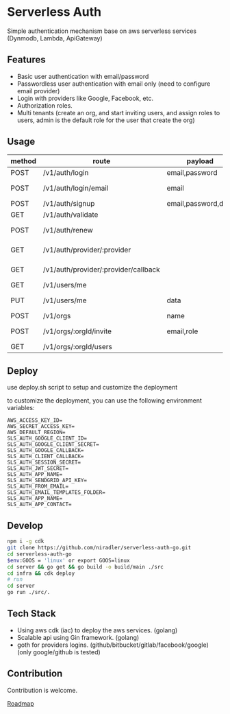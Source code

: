 # Serverless Auth

Simple authentication mechanism base on aws serverless services (Dynmodb, Lambda, ApiGateway)

## Features

- Basic user authentication with email/password
- Passwordless user authentication with email only (need to configure email provider)
- Login with providers like Google, Facebook, etc.
- Authorization roles.
- Multi tenants (create an org, and start inviting users, and assign roles to users, admin is the default role for the user that create the org)

## Usage

| method | route                                | payload             | Role  | public | description             |
| ------ | ------------------------------------ | ------------------- | ----- | ------ | ----------------------- |
| POST   | /v1/auth/login                       | email,password      |       | true   | Login                   |
| POST   | /v1/auth/login/email                 | email               |       | true   | Passwordless Login      |
| POST   | /v1/auth/signup                      | email,password,data |       | true   | Signup                  |
| GET    | /v1/auth/validate                    |                     |       | true   | ValidateToken           |
| POST   | /v1/auth/renew                       |                     |       | false  | Get new Token           |
| GET    | /v1/auth/provider/:provider          |                     |       | true   | Login with provider     |
| GET    | /v1/auth/provider/:provider/callback |                     |       | true   | Validate provider login |
| GET    | /v1/users/me                         |                     |       | true   | Health check            |
| PUT    | /v1/users/me                         | data                |       | false  | Update user data        |
| POST   | /v1/orgs                             | name                |       | false  | Create Org              |
| POST   | /v1/orgs/:orgId/invite               | email,role          | admin | false  | Invite user to me org   |
| GET    | /v1/orgs/:orgId/users                |                     | admin | false  | Get org users           |

## Deploy

use deploy.sh script to setup and customize the deployment

to customize the deployment, you can use the following environment variables:

```.env
AWS_ACCESS_KEY_ID=
AWS_SECRET_ACCESS_KEY=
AWS_DEFAULT_REGION=
SLS_AUTH_GOOGLE_CLIENT_ID=
SLS_AUTH_GOOGLE_CLIENT_SECRET=
SLS_AUTH_GOOGLE_CALLBACK=
SLS_AUTH_CLIENT_CALLBACK=
SLS_AUTH_SESSION_SECRET=
SLS_AUTH_JWT_SECRET=
SLS_AUTH_APP_NAME=
SLS_AUTH_SENDGRID_API_KEY=
SLS_AUTH_FROM_EMAIL=
SLS_AUTH_EMAIL_TEMPLATES_FOLDER=
SLS_AUTH_APP_NAME=
SLS_AUTH_APP_CONTACT=
```

## Develop

```sh
npm i -g cdk
git clone https://github.com/niradler/serverless-auth-go.git
cd serverless-auth-go
$env:GOOS = 'linux' or export GOOS=linux
cd server && go get && go build -o build/main ./src
cd infra && cdk deploy
# run
cd server
go run ./src/.
```

## Tech Stack

- Using aws cdk (iac) to deploy the aws services. (golang)
- Scalable api using Gin framework. (golang)
- goth for providers logins. (github/bitbucket/gitlab/facebook/google) (only google/github is tested)

## Contribution

Contribution is welcome.

[Roadmap](https://github.com/niradler/serverless-auth-go/projects/1)

